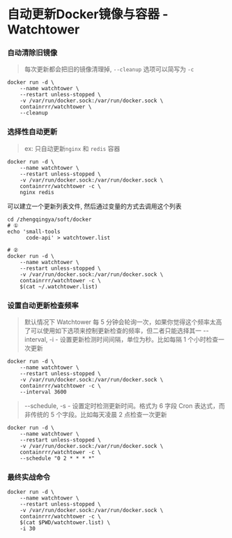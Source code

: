 # 自动更新Docker镜像与容器 - Watchtower

### 自动清除旧镜像

> 每次更新都会把旧的镜像清理掉, `--cleanup` 选项可以简写为 `-c`

```shell script
docker run -d \
    --name watchtower \
    --restart unless-stopped \
    -v /var/run/docker.sock:/var/run/docker.sock \
    containrrr/watchtower \
    --cleanup
```

### 选择性自动更新

> ex: 只自动更新`nginx` 和 `redis` 容器

```shell script
docker run -d \
    --name watchtower \
    --restart unless-stopped \
    -v /var/run/docker.sock:/var/run/docker.sock \
    containrrr/watchtower -c \
    nginx redis
```

可以建立一个更新列表文件, 然后通过变量的方式去调用这个列表

```shell script
cd /zhengqingya/soft/docker
# ① 
echo 'small-tools
      code-api' > watchtower.list

# ② 
docker run -d \
    --name watchtower \
    --restart unless-stopped \
    -v /var/run/docker.sock:/var/run/docker.sock \
    containrrr/watchtower -c \
    $(cat ~/.watchtower.list)
```

### 设置自动更新检查频率

> 默认情况下 Watchtower 每 5 分钟会轮询一次，如果你觉得这个频率太高了可以使用如下选项来控制更新检查的频率，但二者只能选择其一
> --interval, -i - 设置更新检测时间间隔，单位为秒。比如每隔 1 个小时检查一次更新

```shell script
docker run -d \
    --name watchtower \
    --restart unless-stopped \
    -v /var/run/docker.sock:/var/run/docker.sock \
    containrrr/watchtower -c \
    --interval 3600
```

> --schedule, -s - 设置定时检测更新时间。格式为 6 字段 Cron 表达式，而非传统的 5 个字段。比如每天凌晨 2 点检查一次更新

```shell script
docker run -d \
    --name watchtower \
    --restart unless-stopped \
    -v /var/run/docker.sock:/var/run/docker.sock \
    containrrr/watchtower -c \
    --schedule "0 2 * * * *"
```

### 最终实战命令

```shell script
docker run -d \
    --name watchtower \
    --restart unless-stopped \
    -v /var/run/docker.sock:/var/run/docker.sock \
    containrrr/watchtower -c \
    $(cat $PWD/watchtower.list) \
    -i 30
```
